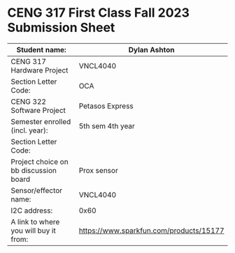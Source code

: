 # CENG 317 First Class Fall 2023 Submission Sheet

| Student name:                        |Dylan Ashton |
|--------------------------------------|--------------|	
|CENG 317 Hardware Project             |  VNCL4040 |
| Section Letter Code:                 |     OCA   |
|CENG 322 Software Project             |Petasos Express|
| Semester enrolled (incl. year):      |  5th sem 4th year|
| Section Letter Code:                 |           |
|Project choice on bb discussion board |  Prox sensor |
| Sensor/effector name:                |   VNCL4040   |
| I2C address:                         |    0x60   |
| A link to where you will buy it from:|       https://www.sparkfun.com/products/15177    |
